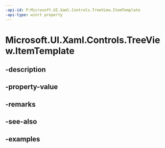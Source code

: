 ```yaml
---
-api-id: P:Microsoft.UI.Xaml.Controls.TreeView.ItemTemplate
-api-type: winrt property
---
```


<!-- Property syntax.
public DataTemplate ItemTemplate { get;  set; }
-->

# Microsoft.UI.Xaml.Controls.TreeView.ItemTemplate

## -description

## -property-value

## -remarks

## -see-also

## -examples

